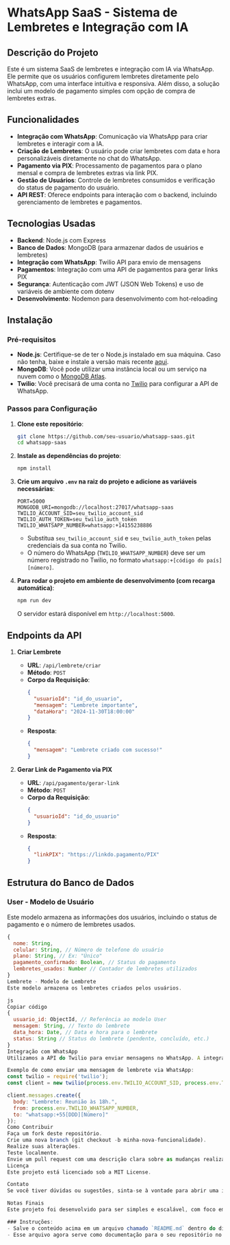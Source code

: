 # WhatsApp SaaS - Sistema de Lembretes e Integração com IA

## Descrição do Projeto
Este é um sistema SaaS de lembretes e integração com IA via WhatsApp. Ele permite que os usuários configurem lembretes diretamente pelo WhatsApp, com uma interface intuitiva e responsiva. Além disso, a solução inclui um modelo de pagamento simples com opção de compra de lembretes extras.

## Funcionalidades
- **Integração com WhatsApp**: Comunicação via WhatsApp para criar lembretes e interagir com a IA.
- **Criação de Lembretes**: O usuário pode criar lembretes com data e hora personalizáveis diretamente no chat do WhatsApp.
- **Pagamento via PIX**: Processamento de pagamentos para o plano mensal e compra de lembretes extras via link PIX.
- **Gestão de Usuários**: Controle de lembretes consumidos e verificação do status de pagamento do usuário.
- **API REST**: Oferece endpoints para interação com o backend, incluindo gerenciamento de lembretes e pagamentos.

## Tecnologias Usadas
- **Backend**: Node.js com Express
- **Banco de Dados**: MongoDB (para armazenar dados de usuários e lembretes)
- **Integração com WhatsApp**: Twilio API para envio de mensagens
- **Pagamentos**: Integração com uma API de pagamentos para gerar links PIX
- **Segurança**: Autenticação com JWT (JSON Web Tokens) e uso de variáveis de ambiente com dotenv
- **Desenvolvimento**: Nodemon para desenvolvimento com hot-reloading

## Instalação

### Pré-requisitos
- **Node.js**: Certifique-se de ter o Node.js instalado em sua máquina. Caso não tenha, baixe e instale a versão mais recente [aqui](https://nodejs.org).
- **MongoDB**: Você pode utilizar uma instância local ou um serviço na nuvem como o [MongoDB Atlas](https://www.mongodb.com/cloud/atlas).
- **Twilio**: Você precisará de uma conta no [Twilio](https://www.twilio.com) para configurar a API de WhatsApp.

### Passos para Configuração
1. **Clone este repositório**:
    ```bash
    git clone https://github.com/seu-usuario/whatsapp-saas.git
    cd whatsapp-saas
    ```

2. **Instale as dependências do projeto**:
    ```bash
    npm install
    ```

3. **Crie um arquivo `.env` na raiz do projeto e adicione as variáveis necessárias**:
    ```env
    PORT=5000
    MONGODB_URI=mongodb://localhost:27017/whatsapp-saas
    TWILIO_ACCOUNT_SID=seu_twilio_account_sid
    TWILIO_AUTH_TOKEN=seu_twilio_auth_token
    TWILIO_WHATSAPP_NUMBER=whatsapp:+14155238886
    ```

    - Substitua `seu_twilio_account_sid` e `seu_twilio_auth_token` pelas credenciais da sua conta no Twilio.
    - O número do WhatsApp (`TWILIO_WHATSAPP_NUMBER`) deve ser um número registrado no Twilio, no formato `whatsapp:+[código do país][número]`.

4. **Para rodar o projeto em ambiente de desenvolvimento (com recarga automática)**:
    ```bash
    npm run dev
    ```
    O servidor estará disponível em `http://localhost:5000`.

## Endpoints da API

1. **Criar Lembrete**
    - **URL**: `/api/lembrete/criar`
    - **Método**: `POST`
    - **Corpo da Requisição**:
      ```json
      {
        "usuarioId": "id_do_usuario",
        "mensagem": "Lembrete importante",
        "dataHora": "2024-11-30T18:00:00"
      }
      ```
    - **Resposta**:
      ```json
      {
        "mensagem": "Lembrete criado com sucesso!"
      }
      ```

2. **Gerar Link de Pagamento via PIX**
    - **URL**: `/api/pagamento/gerar-link`
    - **Método**: `POST`
    - **Corpo da Requisição**:
      ```json
      {
        "usuarioId": "id_do_usuario"
      }
      ```
    - **Resposta**:
      ```json
      {
        "linkPIX": "https://linkdo.pagamento/PIX"
      }
      ```

## Estrutura do Banco de Dados

### User - Modelo de Usuário
Este modelo armazena as informações dos usuários, incluindo o status de pagamento e o número de lembretes usados.

```js
{
  nome: String,
  celular: String, // Número de telefone do usuário
  plano: String, // Ex: "Único"
  pagamento_confirmado: Boolean, // Status do pagamento
  lembretes_usados: Number // Contador de lembretes utilizados
}
Lembrete - Modelo de Lembrete
Este modelo armazena os lembretes criados pelos usuários.

js
Copiar código
{
  usuario_id: ObjectId, // Referência ao modelo User
  mensagem: String, // Texto do lembrete
  data_hora: Date, // Data e hora para o lembrete
  status: String // Status do lembrete (pendente, concluído, etc.)
}
Integração com WhatsApp
Utilizamos a API do Twilio para enviar mensagens no WhatsApp. A integração é feita através do arquivo src/services/whatsappService.js, onde as mensagens são enviadas utilizando o método client.messages.create.

Exemplo de como enviar uma mensagem de lembrete via WhatsApp:
const twilio = require('twilio');
const client = new twilio(process.env.TWILIO_ACCOUNT_SID, process.env.TWILIO_AUTH_TOKEN);

client.messages.create({
  body: "Lembrete: Reunião às 18h.",
  from: process.env.TWILIO_WHATSAPP_NUMBER,
  to: "whatsapp:+55[DDD][Número]"
});
Como Contribuir
Faça um fork deste repositório.
Crie uma nova branch (git checkout -b minha-nova-funcionalidade).
Realize suas alterações.
Teste localmente.
Envie um pull request com uma descrição clara sobre as mudanças realizadas.
Licença
Este projeto está licenciado sob a MIT License.

Contato
Se você tiver dúvidas ou sugestões, sinta-se à vontade para abrir uma issue ou entrar em contato diretamente.

Notas Finais
Este projeto foi desenvolvido para ser simples e escalável, com foco em produtividade e integração fácil com o WhatsApp. Certifique-se de seguir todas as etapas de configuração e personalização de acordo com as necessidades do seu projeto.

### Instruções:
- Salve o conteúdo acima em um arquivo chamado `README.md` dentro do diretório do seu projeto.
- Esse arquivo agora serve como documentação para o seu repositório no GitHub, fornecendo uma descrição clara de como configurar e usar o projeto.


